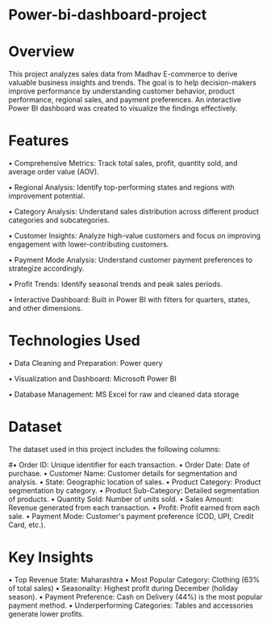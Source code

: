 # Power-bi-dashboard-project

# Overview


This project analyzes sales data from Madhav E-commerce to derive valuable business insights and trends. The goal is to help decision-makers improve performance by understanding customer behavior, product performance, regional sales, and payment preferences. An interactive Power BI dashboard was created to visualize the findings effectively.

# Features


•	Comprehensive Metrics: Track total sales, profit, quantity sold, and average order value (AOV).

•	Regional Analysis: Identify top-performing states and regions with improvement potential.

•	Category Analysis: Understand sales distribution across different product categories and subcategories.

•	Customer Insights: Analyze high-value customers and focus on improving engagement with lower-contributing customers.

•	Payment Mode Analysis: Understand customer payment preferences to strategize accordingly.

•	Profit Trends: Identify seasonal trends and peak sales periods.

•	Interactive Dashboard: Built in Power BI with filters for quarters, states, and other dimensions.

# Technologies Used


•	Data Cleaning and Preparation: Power query

•	Visualization and Dashboard: Microsoft Power BI

•	Database Management: MS Excel for raw and cleaned data storage

# Dataset


The dataset used in this project includes the following columns:

#•	Order ID: Unique identifier for each transaction.                                                                                                                                                                •	Order Date: Date of purchase.
•	Customer Name: Customer details for segmentation and analysis.
•	State: Geographic location of sales.
•	Product Category: Product segmentation by category.
•	Product Sub-Category: Detailed segmentation of products.
•	Quantity Sold: Number of units sold.
•	Sales Amount: Revenue generated from each transaction.
•	Profit: Profit earned from each sale.
•	Payment Mode: Customer's payment preference (COD, UPI, Credit Card, etc.).

# Key Insights


•	Top Revenue State: Maharashtra
•	Most Popular Category: Clothing (63% of total sales)
•	Seasonality: Highest profit during December (holiday season).
•	Payment Preference: Cash on Delivery (44%) is the most popular payment method.
•	Underperforming Categories: Tables and accessories generate lower profits.






